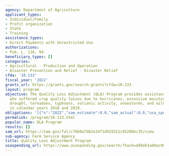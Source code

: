 ```yaml
---
agency: Department of Agriculture
applicant_types:
- Individual/Family
- Profit organization
- State
- Training
assistance_types:
- Direct Payments with Unrestricted Use
authorizations:
- Pub. L. 116, 94.
beneficiary_types: []
categories:
- Agricultural - Production and Operation
- Disaster Prevention and Relief - Disaster Relief
cfda: '10.133'
fiscal_year: '2022'
grants_url: https://grants.gov/search-grants?cfda=10.133
layout: program
objective: The Quality Loss Adjustment (QLA) Program provides assistance to producers
  who suffered crop quality losses due to hurricanes, excessive moisture, floods,
  drought, tornadoes, typhoons, volcanic activity, snowstorms, and wildfires occurring
  in calendar years 2018 and 2019.
obligations: '[{"x":"2022","sam_estimate":0.0,"sam_actual":0.0,"usa_spending_actual":6427769.63},{"x":"2023","sam_estimate":0.0,"sam_actual":0.0,"usa_spending_actual":113869.94},{"x":"2024","sam_estimate":0.0,"sam_actual":0.0,"usa_spending_actual":7988.32}]'
permalink: /program/10.133.html
popular_name: QLA Program
results: []
sam_url: https://sam.gov/fal/c7660a7d62e34f1d919321c9529bbc35/view
sub-agency: Farm Service Agency
title: Quality Loss Adjustment Program
usaspending_url: https://www.usaspending.gov/search/?hash=dd9eb3ad0ac0055beadcbff376ce5369
---
```

